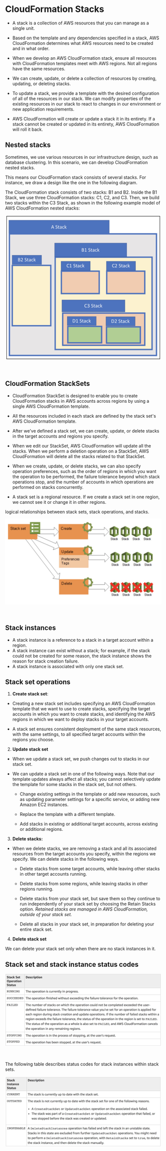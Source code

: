 # CloudFormation Stacks

* A stack is a collection of AWS resources that you can manage as a single unit.

* Based on the template and any dependencies specified in a stack, AWS CloudFormation determines what AWS resources need to be created and in what order.

* When we develop an AWS CloudFormation stack, ensure all resources with CloudFormation templates meet with AWS regions. Not all regions have the same resources.

* We can create, update, or delete a collection of resources by creating, updating, or deleting stacks.

* To update a stack, we provide a template with the desired configuration of all of the resources in our stack. We can modify properties of the existing resources in our stack to react to changes in our environment or new application requirements.

* AWS CloudFormation will create or update a stack it in its entirety. If a stack cannot be created or updated in its entirety, AWS CloudFormation will roll it back.

## Nested stacks

Sometimes, we use various resources in our infrastructure design, such as database clustering. In this scenario, we can develop CloudFormation nested stacks. 

This means our CloudFormation stack consists of several stacks. For instance, we draw a design like the one in the following diagram. 

The CloudFormation stack consists of two stacks: B1 and B2. Inside the B1 Stack, we use three CloudFormation stacks: C1, C2, and C3. Then, we build two stacks within the C3 Stack, as shown in the following example model of AWS CloudFormation nested stacks:

![nested stack](img/cf_nested_stack.jpeg)

<br>

## CloudFormation StackSets

- CloudFormation StackSet is designed to enable you to create CloudFormation stacks in AWS accounts across regions by using a single AWS CloudFormation template. 

- All the resources included in each stack are defined by the stack set's AWS CloudFormation template. 

- After we've defined a stack set, we can create, update, or delete stacks in the target accounts and regions you specify. 

- When we edit our StackSet, AWS CloudFormation will update all the stacks. When we perform a deletion operation on a StackSet, AWS CloudFormation will delete all the stacks related to that StackSet.

- When we create, update, or delete stacks, we can also specify operation preferences, such as the order of regions in which you want the operation to be performed, the failure tolerance beyond which stack operations stop, and the number of accounts in which operations are performed on stacks concurrently.

- A stack set is a regional resource. If we create a stack set in one region, we cannot see it or change it in other regions.

logical relationships between stack sets, stack operations, and stacks.

![stack set](img/cf_stack_set.jpeg)

<br>

## Stack instances

- A stack instance is a reference to a stack in a target account within a region. 
- A stack instance can exist without a stack; for example, if the stack could not be created for some reason, the stack instance shows the reason for stack creation failure. 
- A stack instance is associated with only one stack set.


## Stack set operations

1. **Create stack set**:

* Creating a new stack set includes specifying an AWS CloudFormation template that we want to use to create stacks, specifying the target accounts in which you want to create stacks, and identifying the AWS regions in which we want to deploy stacks in your target accounts. 

* A stack set ensures consistent deployment of the same stack resources, with the same settings, to all specified target accounts within the regions you choose.

2. **Update stack set**

* When we update a stack set, we push changes out to stacks in our stack set. 
* We can update a stack set in one of the following ways. Note that our template updates always affect all stacks; you cannot selectively update the template for some stacks in the stack set, but not others.

    - Change existing settings in the template or add new resources, such as updating parameter settings for a specific service, or adding new Amazon EC2 instances.

    - Replace the template with a different template.

    - Add stacks in existing or additional target accounts, across existing or additional regions.

3. **Delete stacks:**

* When we delete stacks, we are removing a stack and all its associated resources from the target accounts you specify, within the regions we specify. We can delete stacks in the following ways.

    - Delete stacks from some target accounts, while leaving other stacks in other target accounts running.

    - Delete stacks from some regions, while leaving stacks in other regions running.

    - Delete stacks from your stack set, but save them so they continue to run independently of your stack set by choosing the Retain Stacks option. _Retained stacks are managed in AWS CloudFormation, outside of your stack set._

    - Delete all stacks in your stack set, in preparation for deleting your entire stack set.

4. **Delete stack set**

We can delete your stack set only when there are no stack instances in it.    


## Stack set and stack instance status codes

![stack set status codes](img/cf_stask_set_status_codes.jpeg)

<br>

The following table describes status codes for stack instances within stack sets.

![stack instance status](img/cf_stack_instance_status_code.jpeg)

<br>










